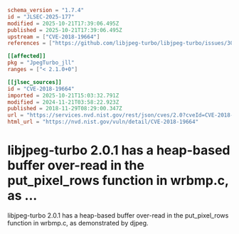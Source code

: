 ```toml
schema_version = "1.7.4"
id = "JLSEC-2025-177"
modified = 2025-10-21T17:39:06.495Z
published = 2025-10-21T17:39:06.495Z
upstream = ["CVE-2018-19664"]
references = ["https://github.com/libjpeg-turbo/libjpeg-turbo/issues/305", "https://usn.ubuntu.com/4190-1/", "https://github.com/libjpeg-turbo/libjpeg-turbo/issues/305", "https://usn.ubuntu.com/4190-1/"]

[[affected]]
pkg = "JpegTurbo_jll"
ranges = ["< 2.1.0+0"]

[[jlsec_sources]]
id = "CVE-2018-19664"
imported = 2025-10-21T15:03:32.791Z
modified = 2024-11-21T03:58:22.923Z
published = 2018-11-29T08:29:00.347Z
url = "https://services.nvd.nist.gov/rest/json/cves/2.0?cveId=CVE-2018-19664"
html_url = "https://nvd.nist.gov/vuln/detail/CVE-2018-19664"
```

# libjpeg-turbo 2.0.1 has a heap-based buffer over-read in the put_pixel_rows function in wrbmp.c, as ...

libjpeg-turbo 2.0.1 has a heap-based buffer over-read in the put_pixel_rows function in wrbmp.c, as demonstrated by djpeg.

